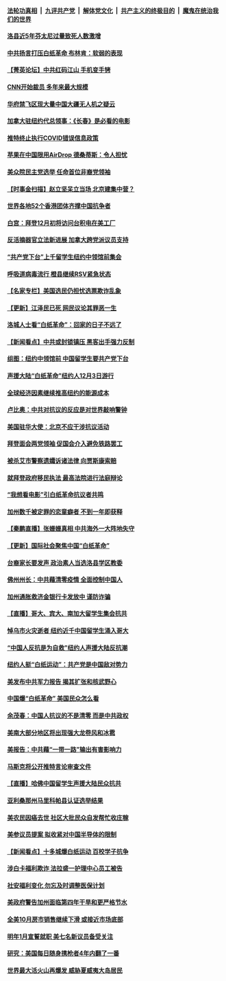 ####  [法轮功真相](../../../../basic/blob/master/README.md?t=12010931) &nbsp;|&nbsp; [九评共产党](../../../../9ping.md/blob/master/README.md?t=12010931) &nbsp;|&nbsp; [解体党文化](../../../../jtdwh.md/blob/master/README.md?t=12010931)  &nbsp;|&nbsp; [共产主义的终极目的](../../../../gczydzjmd.md/blob/master/README.md?t=12010931) &nbsp;|&nbsp; [魔鬼在统治我们的世界](../../../../mgztzwmdsj.md/blob/master/README.md?t=12010931) 

#### [洛县近5年芬太尼过量致死人数激增](../pages/nsc412/n13876361.md?t=12010931) 


#### [中共扬言打压白纸革命 布林肯：软弱的表现](../pages/nsc412/n13876302.md?t=12010931) 

#### [【菁英论坛】中共红码江山 手机变手铐](../pages/nsc412/n13876292.md?t=12010931) 

#### [CNN开始裁员 多年来最大规模](../pages/nsc412/n13876274.md?t=12010931) 

#### [华府禁飞区现大量中国大疆无人机之疑云](../pages/nsc412/n13876273.md?t=12010931) 

#### [加拿大驻纽约代总领事：《长春》是必看的电影](../pages/nsc412/n13875854.md?t=12010931) 

#### [推特终止执行COVID错误信息政策](../pages/nsc412/n13875656.md?t=12010931) 

#### [苹果在中国限用AirDrop 德桑蒂斯：令人担忧](../pages/nsc412/n13876137.md?t=12010931) 

#### [美众院民主党选举 任命首位非裔党领袖](../pages/nsc412/n13876167.md?t=12010931) 

#### [【时事金扫描】赵立坚呆立当场 北京建集中营？](../pages/nsc412/n13876191.md?t=12010931) 

#### [世界各地52个香港团体齐撑中国抗争者](../pages/nsc412/n13875792.md?t=12010931) 

#### [白宫：拜登12月初将访问台积电在美工厂](../pages/nsc412/n13876214.md?t=12010931) 

#### [反活摘器官立法新进展 加拿大跨党派议员支持](../pages/nsc412/n13876061.md?t=12010931) 

#### [“共产党下台”上千留学生纽约中领馆前集会](../pages/nsc412/n13875802.md?t=12010931) 

#### [呼吸道病毒流行 橙县继续RSV紧急状态](../pages/nsc412/n13876218.md?t=12010931) 

#### [【名家专栏】美国选民仍担忧选票欺诈乱象](../pages/nsc412/n13875447.md?t=12010931) 

#### [【更新】江泽民已死 网民议论其罪恶一生](../pages/nsc412/n13876029.md?t=12010931) 


#### [洛城人士看“白纸革命”：回家的日子不远了](../pages/nsc412/n13875943.md?t=12010931) 

#### [【新闻看点】中共或封锁镇压 黑客出手强力反制](../pages/nsc412/n13875658.md?t=12010931) 

#### [组图：纽约中领馆前 中国留学生要共产党下台](../pages/nsc412/n13875829.md?t=12010931) 

#### [声援大陆“白纸革命”纽约人12月3日游行](../pages/nsc412/n13875784.md?t=12010931) 

#### [全球经济因素继续推高纽约的能源成本](../pages/nsc412/n13875815.md?t=12010931) 

#### [卢比奥：中共对抗议的反应是对世界敲响警钟](../pages/nsc412/n13875828.md?t=12010931) 

#### [美国驻华大使：北京不应干涉抗议活动](../pages/nsc412/n13875595.md?t=12010931) 

#### [拜登面会两党领袖 促国会介入避免铁路罢工](../pages/nsc412/n13875671.md?t=12010931) 

#### [被杀艾市警察遗孀诉诸法律 向贾斯康索赔](../pages/nsc412/n13875770.md?t=12010931) 

#### [就拜登政府移民执法 最高法院进行法庭辩论](../pages/nsc412/n13875544.md?t=12010931) 

#### [“我想看电影”引白纸革命抗议者共鸣](../pages/nsc412/n13875742.md?t=12010931) 

#### [加州数千被定罪的恋童癖者 不到一年即获释](../pages/nsc412/n13875736.md?t=12010931) 

#### [【秦鹏直播】张姗姗真相 中共海外一大阵地失守](../pages/nsc412/n13875626.md?t=12010931) 

#### [【更新】国际社会聚焦中国“白纸革命”](../pages/nsc412/n13875376.md?t=12010931) 

#### [台裔家长要发声 政治素人当选洛县学区教委](../pages/nsc412/n13875700.md?t=12010931) 

#### [佛州州长：中共藉清零疫情 全面控制中国人](../pages/nsc412/n13875603.md?t=12010931) 

#### [加州通胀救济金银行卡发放中 谨防诈骗](../pages/nsc412/n13875586.md?t=12010931) 

#### [【直播】哥大、宾大、南加大留学生集会抗共](../pages/nsc412/n13875540.md?t=12010931) 

#### [悼乌市火灾逝者 纽约近千中国留学生涌入哥大](../pages/nsc412/n13875228.md?t=12010931) 

#### [“中国人反抗是为自救”纽约人声援大陆反抗潮](../pages/nsc412/n13875210.md?t=12010931) 

#### [纽约人挺“白纸运动”：共产党是中国敌对势力](../pages/nsc412/n13875207.md?t=12010931) 

#### [美发布中共军力报告 揭其扩张和核武野心](../pages/nsc412/n13875585.md?t=12010931) 

#### [中国爆“白纸革命” 美国民众怎么看](../pages/nsc412/n13875145.md?t=12010931) 

#### [余茂春：中国人抗议的不是清零 而是中共政权](../pages/nsc412/n13875591.md?t=12010931) 

#### [美南大部分地区将出现强大龙卷风和冰雹](../pages/nsc412/n13875599.md?t=12010931) 

#### [美报告：中共藉“一带一路”输出有害影响力](../pages/nsc412/n13875278.md?t=12010931) 

#### [马斯克将公开推特言论审查文件](../pages/nsc412/n13875527.md?t=12010931) 

#### [【直播】哈佛中国留学生声援大陆民众抗共](../pages/nsc412/n13875538.md?t=12010931) 

#### [亚利桑那州马里科帕县认证选举结果](../pages/nsc412/n13874971.md?t=12010931) 

#### [美农民因癌去世 社区大批民众自发帮忙收庄稼](../pages/nsc412/n13875219.md?t=12010931) 



#### [美参议员提案 拟收紧对中国半导体的限制](../pages/nsc412/n13875246.md?t=12010931) 

#### [【新闻看点】十多城爆白纸运动 百校学子抗争](../pages/nsc412/n13874828.md?t=12010931) 

#### [涉白卡福利欺诈 法拉盛一护理中心员工被告](../pages/nsc412/n13875125.md?t=12010931) 

#### [社安福利变化 勿忘及时调整医保计划](../pages/nsc412/n13875199.md?t=12010931) 

#### [美政府警告加州面临第四年干旱和更严格节水](../pages/nsc412/n13875010.md?t=12010931) 

#### [全美10月房市销售继续下滑 或接近市场底部](../pages/nsc412/n13875069.md?t=12010931) 

#### [明年1月宣誓就职 美七名新议员备受关注](../pages/nsc412/n13874748.md?t=12010931) 

#### [研究：美国每日随身携枪者4年内翻了一番](../pages/nsc412/n13874928.md?t=12010931) 

#### [世界最大活火山再爆发 威胁夏威夷大岛居民](../pages/nsc412/n13874985.md?t=12010931) 

